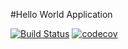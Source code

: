 #Hello World Application

[![Build Status](https://travis-ci.com/think-ai/HolaWorld.svg?branch=main)](https://travis-ci.com/think-ai/HolaWorld)
[![codecov](https://codecov.io/gh/think-ai/HolaWorld/branch/main/graph/badge.svg?token=XY99MQZYMI)](https://codecov.io/gh/think-ai/HolaWorld)
